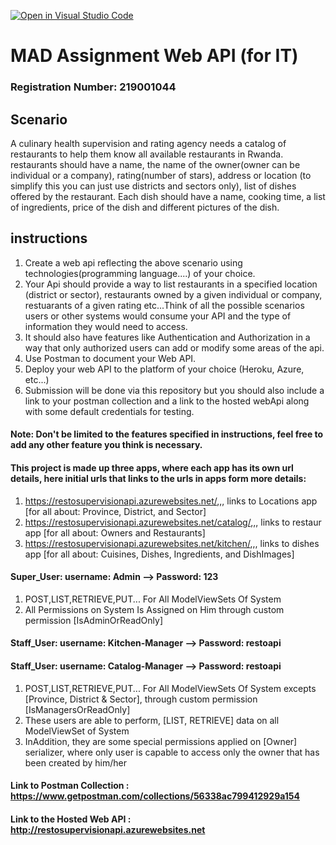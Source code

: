 [![Open in Visual Studio Code](https://classroom.github.com/assets/open-in-vscode-f059dc9a6f8d3a56e377f745f24479a46679e63a5d9fe6f495e02850cd0d8118.svg)](https://classroom.github.com/online_ide?assignment_repo_id=6445706&assignment_repo_type=AssignmentRepo)
# MAD Assignment Web API (for IT)

### Registration Number: 219001044

## Scenario

A culinary health supervision and rating agency needs a catalog of restaurants to help them know all available restaurants in Rwanda.
restaurants should have a name, the name of the owner(owner can be individual or a company), rating(number of stars), address or location 
(to simplify this you can just use districts and sectors only), list of dishes offered by the restaurant. 
Each dish should have a name, cooking time, a list of ingredients, price of the dish and different pictures of the dish.

## instructions
1. Create a web api reflecting the above scenario using technologies(programming language....) of your choice.
2. Your Api should provide a way to list restaurants in a specified location (district or sector), restaurants owned by a given individual or company, restuarants of a given rating etc...Think of all the possible scenarios users or other systems would consume your API and the type of information they would need to access.
3. It should also have features like Authentication and Authorization in  a way that only authorized users can add or modify some areas of the api.
4. Use Postman to document your Web API.
5. Deploy your web API to the platform of your choice (Heroku, Azure, etc...)
6. Submission will be done via this repository but you should also include a link to your postman collection and a link to the hosted webApi along with some default credentials for testing.

#### Note: Don't be limited to the features specified in instructions, feel free to add any other feature you think is necessary.

#### This project is made up three apps, where each app has its own url details, here initial urls that links to the urls in apps form more details:

1. https://restosupervisionapi.azurewebsites.net/,,, links to Locations app [for all about: Province, District, and Sector]
2. https://restosupervisionapi.azurewebsites.net/catalog/,,, links to restaur app [for all about: Owners and Restaurants]
3. https://restosupervisionapi.azurewebsites.net/kitchen/,,, links to dishes app [for all about: Cuisines, Dishes, Ingredients, and DishImages]

#### Super_User: username: Admin --> Password: 123

1. POST,LIST,RETRIEVE,PUT... For All ModelViewSets Of System
2. All Permissions on System Is Assigned on Him through custom permission [IsAdminOrReadOnly]

#### Staff_User: username: Kitchen-Manager --> Password: restoapi
#### Staff_User: username: Catalog-Manager --> Password: restoapi

1. POST,LIST,RETRIEVE,PUT... For All ModelViewSets Of System excepts [Province, District & Sector], through custom permission [IsManagersOrReadOnly]
2. These users are able to perform, [LIST, RETRIEVE] data on all ModelViewSet of System
3. InAddition, they are some special permissions applied on [Owner] serializer, where only user is capable to access only the owner that has been created by him/her

#### Link to Postman Collection : https://www.getpostman.com/collections/56338ac799412929a154
#### Link to the Hosted Web API : http://restosupervisionapi.azurewebsites.net
